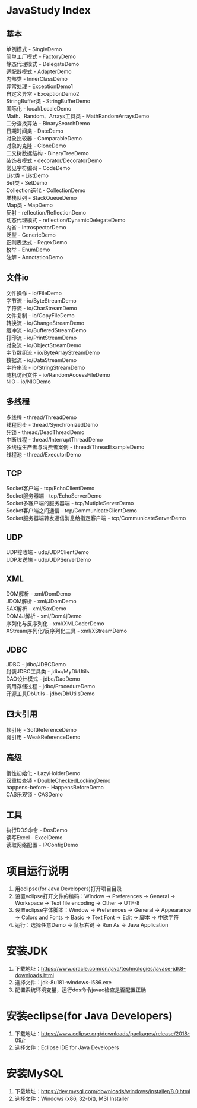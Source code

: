 # JavaStudy Index
## 基本
单例模式 - SingleDemo <br/>
简单工厂模式 - FactoryDemo <br/>
静态代理模式 - DelegateDemo <br/>
适配器模式 - AdapterDemo <br/>
内部类 - InnerClassDemo <br/>
异常处理 - ExceptionDemo1 <br/>
自定义异常 - ExceptionDemo2 <br/>
StringBuffer类 - StringBufferDemo <br/>
国际化 - local/LocaleDemo <br/>
Math、Random、Arrays工具类 - MathRandomArraysDemo <br/>
二分查找算法 - BinarySearchDemo <br/>
日期时间类 - DateDemo <br/>
对象比较器 - ComparableDemo <br/>
对象的克隆 - CloneDemo <br/>
二叉树数据结构 - BinaryTreeDemo <br/>
装饰者模式 - decorator/DecoratorDemo <br/>
常见字符编码 - CodeDemo <br/>
List类 - ListDemo <br/>
Set类 - SetDemo <br/>
Collection迭代 - CollectionDemo <br/>
堆栈队列 - StackQueueDemo <br/>
Map类 - MapDemo <br/>
反射 - reflection/ReflectionDemo <br/>
动态代理模式 - reflection/DynamicDelegateDemo <br/>
内省 - IntrospectorDemo <br/>
泛型 - GenericDemo <br/>
正则表达式 - RegexDemo <br/>
枚举 - EnumDemo <br/>
注解 - AnnotationDemo <br/>
## 文件io
文件操作 - io/FileDemo <br/>
字节流 - io/ByteStreamDemo <br/>
字符流 - io/CharStreamDemo <br/>
文件复制 - io/CopyFileDemo <br/>
转换流 - io/ChangeStreamDemo <br/>
缓冲流 - io/BufferedStreamDemo <br/>
打印流 - io/PrintStreamDemo <br/>
对象流 - io/ObjectStreamDemo <br/>
字节数组流 - io/ByteArrayStreamDemo <br/>
数据流 - io/DataStreamDemo <br/>
字符串流 - io/StringStreamDemo <br/>
随机访问文件 - io/RandomAccessFileDemo <br/>
NIO - io/NIODemo <br/>
## 多线程
多线程 - thread/ThreadDemo <br/>
线程同步 - thread/SynchronizedDemo <br/>
死锁 - thread/DeadThreadDemo <br/>
中断线程 - thread/InterruptThreadDemo <br/>
多线程生产者与消费者案例 - thread/ThreadExampleDemo <br/>
线程池 - thread/ExecutorDemo <br/>
## TCP
Socket客户端 - tcp/EchoClientDemo <br/>
Socket服务器端 - tcp/EchoServerDemo <br/>
Socket多客户端的服务器端 - tcp/MutipleServerDemo <br/>
Socket客户端之间通信 - tcp/CommunicateClientDemo <br/>
Socket服务器端转发通信消息给指定客户端 - tcp/CommunicateServerDemo <br/>
## UDP
UDP接收端 - udp/UDPClientDemo <br/>
UDP发送端 - udp/UDPServerDemo <br/>
## XML
DOM解析 - xml/DomDemo <br/>
JDOM解析 - xml/JDomDemo <br/>
SAX解析 - xml/SaxDemo <br/>
DOM4J解析 - xml/Dom4jDemo <br/>
序列化与反序列化 - xml/XMLCoderDemo <br/>
XStream序列化/反序列化工具 - xml/XStreamDemo <br/>
## JDBC
JDBC - jdbc/JDBCDemo <br/>
封装JDBC工具类 - jdbc/MyDbUtils <br/>
DAO设计模式 - jdbc/DaoDemo <br/>
调用存储过程 - jdbc/ProcedureDemo <br/>
开源工具DbUtils - jdbc/DbUtilsDemo <br/>
## 四大引用
软引用 - SoftReferenceDemo <br/>
弱引用 - WeakReferenceDemo <br/>
## 高级
惰性初始化 - LazyHolderDemo <br/>
双重检查锁 - DoubleCheckedLockingDemo <br/>
happens-before - HappensBeforeDemo <br/>
CAS乐观锁 - CASDemo <br/>
## 工具
执行DOS命令 - DosDemo <br/>
读写Excel - ExcelDemo <br/>
读取网络配置 - IPConfigDemo <br/>



# 项目运行说明
1. 用eclipse(for Java Developers)打开项目目录
2. 设置eclipse打开文件的编码：Window -> Preferences -> General -> Workspace -> Text file encoding -> Other -> UTF-8
3. 设置eclipse字体脚本：Window -> Preferences -> General -> Appearance -> Colors and Fonts -> Basic -> Text Font -> Edit -> 脚本 -> 中欧字符
4. 运行：选择任意Demo -> 鼠标右键 -> Run As -> Java Application



# 安装JDK
1. 下载地址：https://www.oracle.com/cn/java/technologies/javase-jdk8-downloads.html
2. 选择文件：jdk-8u181-windows-i586.exe
3. 配置系统环境变量，运行dos命令javac检查是否配置正确



# 安装eclipse(for Java Developers)
1. 下载地址：https://www.eclipse.org/downloads/packages/release/2018-09/r
2. 选择文件：Eclipse IDE for Java Developers



# 安装MySQL
1. 下载地址：https://dev.mysql.com/downloads/windows/installer/8.0.html <br/>
2. 选择文件：Windows (x86, 32-bit), MSI Installer <br/>
